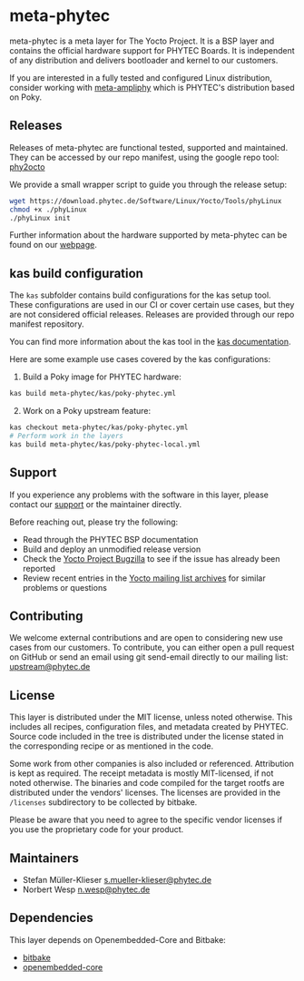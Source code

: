 # meta-phytec

meta-phytec is a meta layer for The Yocto Project. It is a BSP layer and contains the official hardware support for PHYTEC Boards. It is independent of any distribution and delivers bootloader and kernel to our customers.

If you are interested in a fully tested and configured Linux distribution, consider working with [meta-ampliphy](https://git.phytec.de/meta-ampliphy) which is PHYTEC's distribution based on Poky.

## Releases
Releases of meta-phytec are functional tested, supported and maintained. They can be accessed by our repo manifest, using the google repo tool: [phy2octo](https://git.phytec.de/phy2octo)

We provide a small wrapper script to guide you through the release setup:

```bash
wget https://download.phytec.de/Software/Linux/Yocto/Tools/phyLinux
chmod +x ./phyLinux
./phyLinux init
```

Further information about the hardware supported by meta-phytec can be found on our [webpage](https://www.phytec.de).

## kas build configuration
The `kas` subfolder contains build configurations for the kas setup tool. These configurations are used in our CI or cover certain use cases, but they are not considered official releases. Releases are provided through our repo manifest repository.

You can find more information about the kas tool in the [kas documentation](https://kas.readthedocs.io/en/latest/).

Here are some example use cases covered by the kas configurations:

1. Build a Poky image for PHYTEC hardware:
```bash
kas build meta-phytec/kas/poky-phytec.yml
```

2. Work on a Poky upstream feature:
```bash
kas checkout meta-phytec/kas/poky-phytec.yml
# Perform work in the layers
kas build meta-phytec/kas/poky-phytec-local.yml
```

## Support
If you experience any problems with the software in this layer, please contact our [support](mailto:support@phytec.de) or the maintainer directly.

Before reaching out, please try the following:

- Read through the PHYTEC BSP documentation
- Build and deploy an unmodified release version
- Check the [Yocto Project Bugzilla](http://bugzilla.yoctoproject.org/) to see if the issue has already been reported
- Review recent entries in the [Yocto mailing list archives](https://lists.yoctoproject.org/pipermail/yocto/) for similar problems or questions

## Contributing
We welcome external contributions and are open to considering new use cases from our customers. To contribute, you can either open a pull request on GitHub or send an email using git send-email directly to our mailing list: <upstream@phytec.de>

## License
This layer is distributed under the MIT license, unless noted otherwise. This includes all recipes, configuration files, and metadata created by PHYTEC. Source code included in the tree is distributed under the license stated in the corresponding recipe or as mentioned in the code.

Some work from other companies is also included or referenced. Attribution is kept as required. The receipt metadata is mostly MIT-licensed, if not noted otherwise. The binaries and code compiled for the target rootfs are distributed under the vendors' licenses. The licenses are provided in the `/licenses` subdirectory to be collected by bitbake.

Please be aware that you need to agree to the specific vendor licenses if you use the proprietary code for your product.

## Maintainers
* Stefan Müller-Klieser <s.mueller-klieser@phytec.de>
* Norbert Wesp <n.wesp@phytec.de>

## Dependencies
This layer depends on Openembedded-Core and Bitbake:

* [bitbake](http://git.openembedded.org/bitbake)
* [openembedded-core](http://git.openembedded.org/openembedded-core)
